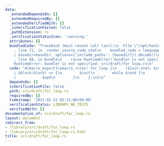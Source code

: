 ```yaml
---
data:
  _extendedDependsOn: []
  _extendedRequiredBy: []
  _extendedVerifiedWith: []
  _isVerificationFailed: false
  _pathExtension: rs
  _verificationStatusIcon: ':warning:'
  attributes: {}
  bundledCode: "Traceback (most recent call last):\n  File \"/opt/hostedtoolcache/Python/3.9.4/x64/lib/python3.9/site-packages/onlinejudge_verify/documentation/build.py\"\
    , line 71, in _render_source_code_stat\n    bundled_code = language.bundle(stat.path,\
    \ basedir=basedir, options={'include_paths': [basedir]}).decode()\n  File \"/opt/hostedtoolcache/Python/3.9.4/x64/lib/python3.9/site-packages/onlinejudge_verify/languages/user_defined.py\"\
    , line 68, in bundle\n    raise RuntimeError('bundler is not specified: {}'.format(path.as_posix()))\n\
    RuntimeError: bundler is not specified: src/draft/for_loop.rs\n"
  code: "#[macro_export]\nmacro_rules! for_loop {\n    ($init:stmt; $cond:expr; $upd:stmt;\
    \ $block:block) => {\n        $init\n        while $cond {\n            $block\n\
    \            $upd\n        }\n    };\n}\n"
  dependsOn: []
  isVerificationFile: false
  path: src/draft/for_loop.rs
  requiredBy: []
  timestamp: '2021-02-22 02:21:06+09:00'
  verificationStatus: LIBRARY_NO_TESTS
  verifiedWith: []
documentation_of: src/draft/for_loop.rs
layout: document
redirect_from:
- /library/src/draft/for_loop.rs
- /library/src/draft/for_loop.rs.html
title: src/draft/for_loop.rs
---
```

